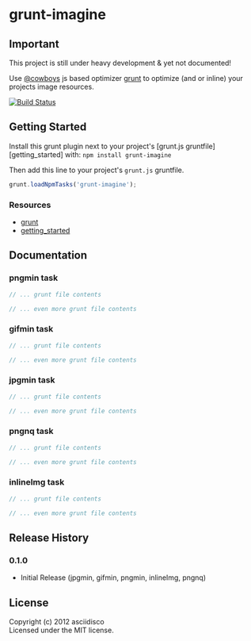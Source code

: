 # grunt-imagine

## Important
This project is still under heavy development & yet not documented!


Use [@cowboys](https://github.com/cowboy) js based optimizer [grunt](https://github.com/cowboy/grunt) to optimize (and or inline) your projects image resources.

[![Build Status](https://secure.travis-ci.org/asciidisco/grunt-imagine.png?branch=master)](http://travis-ci.org/asciidisco/grunt-imagine)

## Getting Started
Install this grunt plugin next to your project's [grunt.js gruntfile][getting_started] with: `npm install grunt-imagine`

Then add this line to your project's `grunt.js` gruntfile.

```javascript
grunt.loadNpmTasks('grunt-imagine');
```

### Resources

+ [grunt](https://github.com/cowboy/grunt)
+ [getting_started](https://github.com/cowboy/grunt/blob/master/docs/getting_started.md)

## Documentation

### pngmin task
```javascript
// ... grunt file contents

// ... even more grunt file contents
```

### gifmin task
```javascript
// ... grunt file contents

// ... even more grunt file contents
```

### jpgmin task
```javascript
// ... grunt file contents

// ... even more grunt file contents
```

### pngnq task
```javascript
// ... grunt file contents

// ... even more grunt file contents
```

### inlineImg task
```javascript
// ... grunt file contents

// ... even more grunt file contents
```

## Release History

### 0.1.0
+ Initial Release (jpgmin, gifmin, pngmin, inlineImg, pngnq)

## License
Copyright (c) 2012 asciidisco  
Licensed under the MIT license.